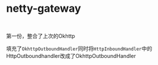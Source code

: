 # netty-gateway

```
   

```

第一份，整合了上次的Okhttp

填充了`OkhttpOutboundHandler`同时将`HttpInboundHandler`中的HttpOutboundhandler改成了OkhttpOutboundHandler